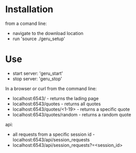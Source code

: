 Installation
=============
from a comand line:
- navigate to the download location
- run 'source ./geru_setup'

Use
===
* start server: 'geru_start'
* stop server: 'geru_stop'

In a browser or curl from the command line:
   * localhost:6543/ - returns the lading page
   * localhost:6543/quotes - returns all quotes
   * localhost:6543/quotes/<1-19> - returns a specific quote
   * localhost:6543/quotes/random - returns a random quote

api:
  * all requests from a specific session id - localhost:6543/api/session_requests
  * localhost:6543/api/session_requests?=<session_id>
